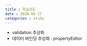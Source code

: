 ```yaml
---
title : 학습진도
date : 2020-06-17
categories : study
---
```

+ validation 추상화
+ 데이터 바인딩 추상화 : propertyEditor
